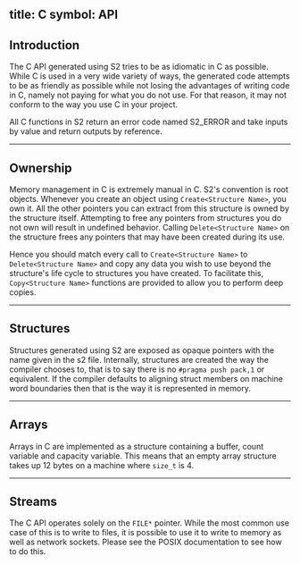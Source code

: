 title: C
symbol: API
---

## Introduction

The C API generated using S2 tries to be as idiomatic in C as possible. While C is used in a very wide variety of ways, the generated code attempts to be as friendly as possible while not losing the advantages of writing code in C, namely not paying for what you do not use. For that reason, it may not conform to the way you use C in your project.

All C functions in S2 return an error code named S2_ERROR and take inputs by value and return outputs by reference.

---

## Ownership

Memory management in C is extremely manual in C. S2's convention is root objects. Whenever you create an object using `Create<Structure Name>`, you own it. All the other pointers you can extract from this structure is owned by the structure itself. Attempting to free any pointers from structures you do not own will result in undefined behavior. Calling `Delete<Structure Name>` on the structure frees any pointers that may have been created during its use.

Hence you should match every call to `Create<Structure Name>` to `Delete<Structure Name>` and copy any data you wish to use beyond the structure's life cycle to structures you have created. To facilitate this, `Copy<Structure Name>` functions are provided to allow you to perform deep copies.

---

## Structures

Structures generated using S2 are exposed as opaque pointers with the name given in the s2 file. Internally, structures are created the way the compiler chooses to, that is to say there is no `#pragma push pack,1` or equivalent. If the compiler defaults to aligning struct members on machine word boundaries then that is the way it is represented in memory.

---

## Arrays

Arrays in C are implemented as a structure containing a buffer, count variable and capacity variable. This means that an empty array structure takes up 12 bytes on a machine where `size_t` is 4.

---

## Streams

The C API operates solely on the `FILE*` pointer. While the most common use case of this is to write to files, it is possible to use it to write to memory as well as network sockets. Please see the POSIX documentation to see how to do this.
